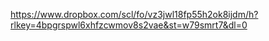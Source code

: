 https://www.dropbox.com/scl/fo/vz3jwl18fp55h2ok8ijdm/h?rlkey=4bpgrspwl6xhfzcwmov8s2vae&st=w79smrt7&dl=0
